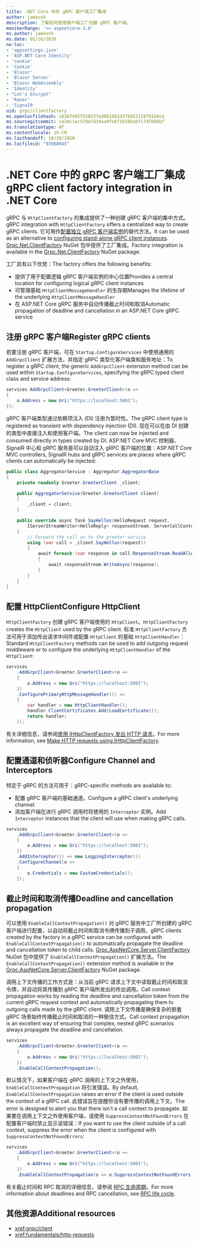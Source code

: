 ```yaml
---
title: .NET Core 中的 gRPC 客户端工厂集成
author: jamesnk
description: 了解如何使用客户端工厂创建 gRPC 客户端。
monikerRange: '>= aspnetcore-3.0'
ms.author: jamesnk
ms.date: 05/26/2020
no-loc:
- 'appsettings.json'
- 'ASP.NET Core Identity'
- 'cookie'
- 'Cookie'
- 'Blazor'
- 'Blazor Server'
- 'Blazor WebAssembly'
- 'Identity'
- "Let's Encrypt"
- 'Razor'
- 'SignalR'
uid: grpc/clientfactory
ms.openlocfilehash: c63bf495f558237ed801881d378953119791b8ce
ms.sourcegitcommit: ca34c1ac578e7d3daa0febf1810ba5fc74f60bbf
ms.translationtype: HT
ms.contentlocale: zh-CN
ms.lasthandoff: 10/30/2020
ms.locfileid: "93060945"
---
```

# <a name="grpc-client-factory-integration-in-net-core"></a><span data-ttu-id="d6f7c-103">.NET Core 中的 gRPC 客户端工厂集成</span><span class="sxs-lookup"><span data-stu-id="d6f7c-103">gRPC client factory integration in .NET Core</span></span>

<span data-ttu-id="d6f7c-104">gRPC 与 `HttpClientFactory` 的集成提供了一种创建 gRPC 客户端的集中方式。</span><span class="sxs-lookup"><span data-stu-id="d6f7c-104">gRPC integration with `HttpClientFactory` offers a centralized way to create gRPC clients.</span></span> <span data-ttu-id="d6f7c-105">它可用作[配置独立 gRPC 客户端实例](xref:grpc/client)的替代方法。</span><span class="sxs-lookup"><span data-stu-id="d6f7c-105">It can be used as an alternative to [configuring stand-alone gRPC client instances](xref:grpc/client).</span></span> <span data-ttu-id="d6f7c-106">[Grpc.Net.ClientFactory](https://www.nuget.org/packages/Grpc.Net.ClientFactory) NuGet 包中提供了工厂集成。</span><span class="sxs-lookup"><span data-stu-id="d6f7c-106">Factory integration is available in the [Grpc.Net.ClientFactory](https://www.nuget.org/packages/Grpc.Net.ClientFactory) NuGet package.</span></span>

<span data-ttu-id="d6f7c-107">工厂具有以下优势：</span><span class="sxs-lookup"><span data-stu-id="d6f7c-107">The factory offers the following benefits:</span></span>

* <span data-ttu-id="d6f7c-108">提供了用于配置逻辑 gRPC 客户端实例的中心位置</span><span class="sxs-lookup"><span data-stu-id="d6f7c-108">Provides a central location for configuring logical gRPC client instances</span></span>
* <span data-ttu-id="d6f7c-109">可管理基础 `HttpClientMessageHandler` 的生存期</span><span class="sxs-lookup"><span data-stu-id="d6f7c-109">Manages the lifetime of the underlying `HttpClientMessageHandler`</span></span>
* <span data-ttu-id="d6f7c-110">在 ASP.NET Core gRPC 服务中自动传播截止时间和取消</span><span class="sxs-lookup"><span data-stu-id="d6f7c-110">Automatic propagation of deadline and cancellation in an ASP.NET Core gRPC service</span></span>

## <a name="register-grpc-clients"></a><span data-ttu-id="d6f7c-111">注册 gRPC 客户端</span><span class="sxs-lookup"><span data-stu-id="d6f7c-111">Register gRPC clients</span></span>

<span data-ttu-id="d6f7c-112">若要注册 gRPC 客户端，可在 `Startup.ConfigureServices` 中使用通用的 `AddGrpcClient` 扩展方法，并指定 gRPC 类型化客户端类和服务地址：</span><span class="sxs-lookup"><span data-stu-id="d6f7c-112">To register a gRPC client, the generic `AddGrpcClient` extension method can be used within `Startup.ConfigureServices`, specifying the gRPC typed client class and service address:</span></span>

```csharp
services.AddGrpcClient<Greeter.GreeterClient>(o =>
{
    o.Address = new Uri("https://localhost:5001");
});
```

<span data-ttu-id="d6f7c-113">gRPC 客户端类型通过依赖项注入 (DI) 注册为暂时性。</span><span class="sxs-lookup"><span data-stu-id="d6f7c-113">The gRPC client type is registered as transient with dependency injection (DI).</span></span> <span data-ttu-id="d6f7c-114">现在可以在由 DI 创建的类型中直接注入和使用客户端。</span><span class="sxs-lookup"><span data-stu-id="d6f7c-114">The client can now be injected and consumed directly in types created by DI.</span></span> <span data-ttu-id="d6f7c-115">ASP.NET Core MVC 控制器、SignalR 中心和 gRPC 服务是可以自动注入 gRPC 客户端的位置：</span><span class="sxs-lookup"><span data-stu-id="d6f7c-115">ASP.NET Core MVC controllers, SignalR hubs and gRPC services are places where gRPC clients can automatically be injected:</span></span>

```csharp
public class AggregatorService : Aggregator.AggregatorBase
{
    private readonly Greeter.GreeterClient _client;

    public AggregatorService(Greeter.GreeterClient client)
    {
        _client = client;
    }

    public override async Task SayHellos(HelloRequest request,
        IServerStreamWriter<HelloReply> responseStream, ServerCallContext context)
    {
        // Forward the call on to the greeter service
        using (var call = _client.SayHellos(request))
        {
            await foreach (var response in call.ResponseStream.ReadAllAsync())
            {
                await responseStream.WriteAsync(response);
            }
        }
    }
}
```

## <a name="configure-httpclient"></a><span data-ttu-id="d6f7c-116">配置 HttpClient</span><span class="sxs-lookup"><span data-stu-id="d6f7c-116">Configure HttpClient</span></span>

<span data-ttu-id="d6f7c-117">`HttpClientFactory` 创建 gRPC 客户端使用的 `HttpClient`。</span><span class="sxs-lookup"><span data-stu-id="d6f7c-117">`HttpClientFactory` creates the `HttpClient` used by the gRPC client.</span></span> <span data-ttu-id="d6f7c-118">标准 `HttpClientFactory` 方法可用于添加传出请求中间件或配置 `HttpClient` 的基础 `HttpClientHandler`：</span><span class="sxs-lookup"><span data-stu-id="d6f7c-118">Standard `HttpClientFactory` methods can be used to add outgoing request middleware or to configure the underlying `HttpClientHandler` of the `HttpClient`:</span></span>

```csharp
services
    .AddGrpcClient<Greeter.GreeterClient>(o =>
    {
        o.Address = new Uri("https://localhost:5001");
    })
    .ConfigurePrimaryHttpMessageHandler(() =>
    {
        var handler = new HttpClientHandler();
        handler.ClientCertificates.Add(LoadCertificate());
        return handler;
    });
```

<span data-ttu-id="d6f7c-119">有关详细信息，请参阅[使用 IHttpClientFactory 发出 HTTP 请求](xref:fundamentals/http-requests)。</span><span class="sxs-lookup"><span data-stu-id="d6f7c-119">For more information, see [Make HTTP requests using IHttpClientFactory](xref:fundamentals/http-requests).</span></span>

## <a name="configure-channel-and-interceptors"></a><span data-ttu-id="d6f7c-120">配置通道和侦听器</span><span class="sxs-lookup"><span data-stu-id="d6f7c-120">Configure Channel and Interceptors</span></span>

<span data-ttu-id="d6f7c-121">特定于 gRPC 的方法可用于：</span><span class="sxs-lookup"><span data-stu-id="d6f7c-121">gRPC-specific methods are available to:</span></span>

* <span data-ttu-id="d6f7c-122">配置 gRPC 客户端的基础通道。</span><span class="sxs-lookup"><span data-stu-id="d6f7c-122">Configure a gRPC client's underlying channel.</span></span>
* <span data-ttu-id="d6f7c-123">添加客户端在进行 gRPC 调用时将使用的 `Interceptor` 实例。</span><span class="sxs-lookup"><span data-stu-id="d6f7c-123">Add `Interceptor` instances that the client will use when making gRPC calls.</span></span>

```csharp
services
    .AddGrpcClient<Greeter.GreeterClient>(o =>
    {
        o.Address = new Uri("https://localhost:5001");
    })
    .AddInterceptor(() => new LoggingInterceptor())
    .ConfigureChannel(o =>
    {
        o.Credentials = new CustomCredentials();
    });
```

## <a name="deadline-and-cancellation-propagation"></a><span data-ttu-id="d6f7c-124">截止时间和取消传播</span><span class="sxs-lookup"><span data-stu-id="d6f7c-124">Deadline and cancellation propagation</span></span>

<span data-ttu-id="d6f7c-125">可以使用 `EnableCallContextPropagation()` 对 gRPC 服务中工厂所创建的 gRPC 客户端进行配置，以自动将截止时间和取消令牌传播到子调用。</span><span class="sxs-lookup"><span data-stu-id="d6f7c-125">gRPC clients created by the factory in a gRPC service can be configured with `EnableCallContextPropagation()` to automatically propagate the deadline and cancellation token to child calls.</span></span> <span data-ttu-id="d6f7c-126">[Grpc.AspNetCore.Server.ClientFactory](https://www.nuget.org/packages/Grpc.AspNetCore.Server.ClientFactory) NuGet 包中提供了 `EnableCallContextPropagation()` 扩展方法。</span><span class="sxs-lookup"><span data-stu-id="d6f7c-126">The `EnableCallContextPropagation()` extension method is available in the [Grpc.AspNetCore.Server.ClientFactory](https://www.nuget.org/packages/Grpc.AspNetCore.Server.ClientFactory) NuGet package.</span></span>

<span data-ttu-id="d6f7c-127">调用上下文传播的工作方式是：从当前 gRPC 请求上下文中读取截止时间和取消令牌，并自动将其传播到 gRPC 客户端所发出的传出调用。</span><span class="sxs-lookup"><span data-stu-id="d6f7c-127">Call context propagation works by reading the deadline and cancellation token from the current gRPC request context and automatically propagating them to outgoing calls made by the gRPC client.</span></span> <span data-ttu-id="d6f7c-128">调用上下文传播是确保复杂的嵌套 gRPC 场景始终传播截止时间和取消的一种极佳方式。</span><span class="sxs-lookup"><span data-stu-id="d6f7c-128">Call context propagation is an excellent way of ensuring that complex, nested gRPC scenarios always propagate the deadline and cancellation.</span></span>

```csharp
services
    .AddGrpcClient<Greeter.GreeterClient>(o =>
    {
        o.Address = new Uri("https://localhost:5001");
    })
    .EnableCallContextPropagation();
```

<span data-ttu-id="d6f7c-129">默认情况下，如果客户端在 gRPC 调用的上下文之外使用，`EnableCallContextPropagation` 将引发错误。</span><span class="sxs-lookup"><span data-stu-id="d6f7c-129">By default, `EnableCallContextPropagation` raises an error if the client is used outside the context of a gRPC call.</span></span> <span data-ttu-id="d6f7c-130">此错误旨在提醒你没有要传播的调用上下文。</span><span class="sxs-lookup"><span data-stu-id="d6f7c-130">The error is designed to alert you that there isn't a call context to propagate.</span></span> <span data-ttu-id="d6f7c-131">如果要在调用上下文之外使用客户端，请使用 `SuppressContextNotFoundErrors` 在配置客户端时禁止显示该错误：</span><span class="sxs-lookup"><span data-stu-id="d6f7c-131">If you want to use the client outside of a call context, suppress the error when the client is configured with `SuppressContextNotFoundErrors`:</span></span>

```csharp
services
    .AddGrpcClient<Greeter.GreeterClient>(o =>
    {
        o.Address = new Uri("https://localhost:5001");
    })
    .EnableCallContextPropagation(o => o.SuppressContextNotFoundErrors = true);
```

<span data-ttu-id="d6f7c-132">有关截止时间和 RPC 取消的详细信息，请参阅 [RPC 生命周期](https://www.grpc.io/docs/guides/concepts/#rpc-life-cycle)。</span><span class="sxs-lookup"><span data-stu-id="d6f7c-132">For more information about deadlines and RPC cancellation, see [RPC life cycle](https://www.grpc.io/docs/guides/concepts/#rpc-life-cycle).</span></span>

## <a name="additional-resources"></a><span data-ttu-id="d6f7c-133">其他资源</span><span class="sxs-lookup"><span data-stu-id="d6f7c-133">Additional resources</span></span>

* <xref:grpc/client>
* <xref:fundamentals/http-requests>
